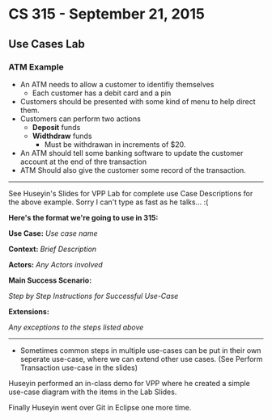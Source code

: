 # CS 315 - September 21, 2015

## Use Cases Lab

### ATM Example

- An ATM needs to allow a customer to identifiy themselves
	- Each customer has a debit card and a pin
- Customers should be presented with some kind of menu to help direct them.
- Customers can perform two actions
	- **Deposit** funds
	- **Widthdraw** funds
		- Must be withdrawan in increments of $20.
- An ATM should tell some banking software to update the customer account at the end of thre transaction
- ATM Should also give the customer some record of the transaction.

---

See Huseyin's Slides for VPP Lab for complete use Case Descriptions for the above example. Sorry I can't type as fast as he talks... :(

**Here's the format we're going to use in 315:**

**Use Case:** _Use case name_

**Context:** _Brief Description_

**Actors:** _Any Actors involved_ 

**Main Success Scenario:**

_Step by Step Instructions for Successful Use-Case_

**Extensions:**

_Any exceptions to the steps listed above_

---

- Sometimes common steps in multiple use-cases can be put in their own seperate use-case, where we can extend other use cases. (See Perform Transaction use-case in the slides)

Huseyin performed an in-class demo for VPP where he created a simple use-case diagram with the items in the Lab Slides.

Finally Huseyin went over Git in Eclipse one more time.
